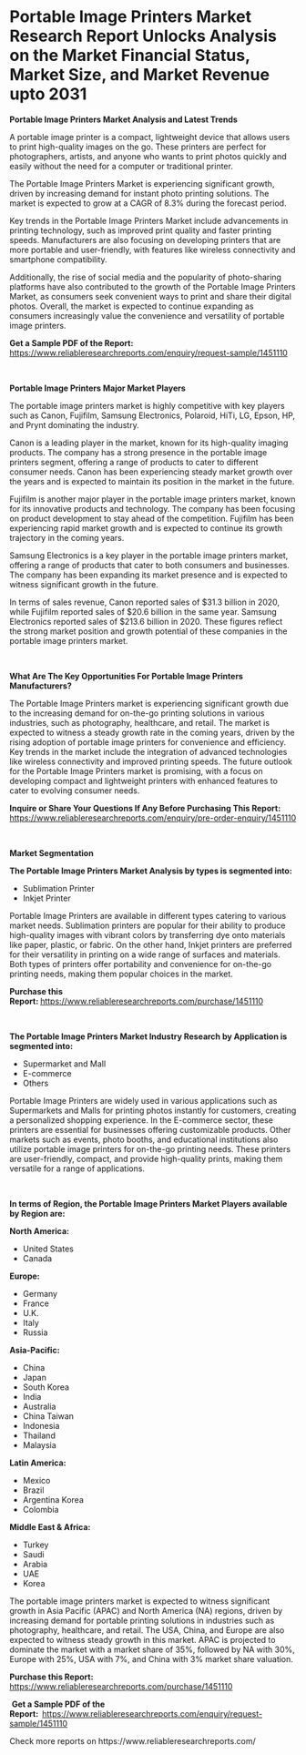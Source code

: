 <p><h1>Portable Image Printers Market Research Report Unlocks Analysis on the Market Financial Status, Market Size, and Market Revenue upto 2031</h1></p><p><strong>Portable Image Printers Market Analysis and Latest Trends</strong></p>
<p><p>A portable image printer is a compact, lightweight device that allows users to print high-quality images on the go. These printers are perfect for photographers, artists, and anyone who wants to print photos quickly and easily without the need for a computer or traditional printer.</p><p>The Portable Image Printers Market is experiencing significant growth, driven by increasing demand for instant photo printing solutions. The market is expected to grow at a CAGR of 8.3% during the forecast period.</p><p>Key trends in the Portable Image Printers Market include advancements in printing technology, such as improved print quality and faster printing speeds. Manufacturers are also focusing on developing printers that are more portable and user-friendly, with features like wireless connectivity and smartphone compatibility.</p><p>Additionally, the rise of social media and the popularity of photo-sharing platforms have also contributed to the growth of the Portable Image Printers Market, as consumers seek convenient ways to print and share their digital photos. Overall, the market is expected to continue expanding as consumers increasingly value the convenience and versatility of portable image printers.</p></p>
<p><strong>Get a Sample PDF of the Report:&nbsp;</strong> <a href="https://www.reliableresearchreports.com/enquiry/request-sample/1451110">https://www.reliableresearchreports.com/enquiry/request-sample/1451110</a></p>
<p>&nbsp;</p>
<p><strong>Portable Image Printers Major Market Players</strong></p>
<p><p>The portable image printers market is highly competitive with key players such as Canon, Fujifilm, Samsung Electronics, Polaroid, HiTi, LG, Epson, HP, and Prynt dominating the industry. </p><p>Canon is a leading player in the market, known for its high-quality imaging products. The company has a strong presence in the portable image printers segment, offering a range of products to cater to different consumer needs. Canon has been experiencing steady market growth over the years and is expected to maintain its position in the market in the future.</p><p>Fujifilm is another major player in the portable image printers market, known for its innovative products and technology. The company has been focusing on product development to stay ahead of the competition. Fujifilm has been experiencing rapid market growth and is expected to continue its growth trajectory in the coming years.</p><p>Samsung Electronics is a key player in the portable image printers market, offering a range of products that cater to both consumers and businesses. The company has been expanding its market presence and is expected to witness significant growth in the future.</p><p>In terms of sales revenue, Canon reported sales of $31.3 billion in 2020, while Fujifilm reported sales of $20.6 billion in the same year. Samsung Electronics reported sales of $213.6 billion in 2020. These figures reflect the strong market position and growth potential of these companies in the portable image printers market.</p></p>
<p>&nbsp;</p>
<p><strong>What Are The Key Opportunities For Portable Image Printers Manufacturers?</strong></p>
<p><p>The Portable Image Printers market is experiencing significant growth due to the increasing demand for on-the-go printing solutions in various industries, such as photography, healthcare, and retail. The market is expected to witness a steady growth rate in the coming years, driven by the rising adoption of portable image printers for convenience and efficiency. Key trends in the market include the integration of advanced technologies like wireless connectivity and improved printing speeds. The future outlook for the Portable Image Printers market is promising, with a focus on developing compact and lightweight printers with enhanced features to cater to evolving consumer needs.</p></p>
<p><strong>Inquire or Share Your Questions If Any Before Purchasing This Report:</strong> <a href="https://www.reliableresearchreports.com/enquiry/pre-order-enquiry/1451110">https://www.reliableresearchreports.com/enquiry/pre-order-enquiry/1451110</a></p>
<p>&nbsp;</p>
<p><strong>Market Segmentation</strong></p>
<p><strong>The Portable Image Printers Market Analysis by types is segmented into:</strong></p>
<p><ul><li>Sublimation Printer</li><li>Inkjet Printer</li></ul></p>
<p><p>Portable Image Printers are available in different types catering to various market needs. Sublimation printers are popular for their ability to produce high-quality images with vibrant colors by transferring dye onto materials like paper, plastic, or fabric. On the other hand, Inkjet printers are preferred for their versatility in printing on a wide range of surfaces and materials. Both types of printers offer portability and convenience for on-the-go printing needs, making them popular choices in the market.</p></p>
<p><strong>Purchase this Report:&nbsp;</strong><a href="https://www.reliableresearchreports.com/purchase/1451110">https://www.reliableresearchreports.com/purchase/1451110</a></p>
<p>&nbsp;</p>
<p><strong>The Portable Image Printers Market Industry Research by Application is segmented into:</strong></p>
<p><ul><li>Supermarket and Mall</li><li>E-commerce</li><li>Others</li></ul></p>
<p><p>Portable Image Printers are widely used in various applications such as Supermarkets and Malls for printing photos instantly for customers, creating a personalized shopping experience. In the E-commerce sector, these printers are essential for businesses offering customizable products. Other markets such as events, photo booths, and educational institutions also utilize portable image printers for on-the-go printing needs. These printers are user-friendly, compact, and provide high-quality prints, making them versatile for a range of applications.</p></p>
<p>&nbsp;</p>
<p><strong>In terms of Region, the Portable Image Printers Market Players available by Region are:</strong></p>
<p>
    <p> <strong> North America: </strong>
        <ul>
            <li>United States</li>
            <li>Canada</li>
        </ul>
        </p> 
    <p> <strong> Europe: </strong>
        <ul>
            <li>Germany</li>
            <li>France</li>
            <li>U.K.</li>
            <li>Italy</li>
            <li>Russia</li>
        </ul>
        </p> 
    <p> <strong> Asia-Pacific: </strong>
        <ul>
            <li>China</li>
            <li>Japan</li>
            <li>South Korea</li>
            <li>India</li>
            <li>Australia</li>
            <li>China Taiwan</li>
            <li>Indonesia</li>
            <li>Thailand</li>
            <li>Malaysia</li>
        </ul>
        </p> 
    <p> <strong> Latin America: </strong>
        <ul>
            <li>Mexico</li>
            <li>Brazil</li>
            <li>Argentina Korea</li>
            <li>Colombia</li>
        </ul>
        </p> 
    <p> <strong> Middle East & Africa: </strong>
        <ul>
            <li>Turkey</li>
            <li>Saudi</li>
            <li>Arabia</li>
            <li>UAE</li>
            <li>Korea</li>
        </ul>
    </p>
    </p>
<p><p>The portable image printers market is expected to witness significant growth in Asia Pacific (APAC) and North America (NA) regions, driven by increasing demand for portable printing solutions in industries such as photography, healthcare, and retail. The USA, China, and Europe are also expected to witness steady growth in this market. APAC is projected to dominate the market with a market share of 35%, followed by NA with 30%, Europe with 25%, USA with 7%, and China with 3% market share valuation.</p></p>
<p><strong>Purchase this Report: </strong><a href="https://www.reliableresearchreports.com/purchase/1451110">https://www.reliableresearchreports.com/purchase/1451110</a></p>
<p>&nbsp;<strong>Get a Sample PDF of the Report:&nbsp;&nbsp;</strong><a href="https://www.reliableresearchreports.com/enquiry/request-sample/1451110">https://www.reliableresearchreports.com/enquiry/request-sample/1451110</a></p>
<p><strong></strong></p>
<p>Check more reports on https://www.reliableresearchreports.com/</p>
